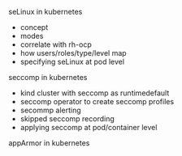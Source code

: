 seLinux in kubernetes 
 - concept 
 - modes
 - correlate with rh-ocp
 - how users/roles/type/level map
 - specifying seLinux at pod level

seccomp in kubernetes
 - kind cluster with seccomp as runtimedefault
 - seccomp operator to create seccomp profiles
 - secommp alerting
 - skipped seccomp recording
 - applying seccomp at pod/container level 

appArmor in kubernetes 
